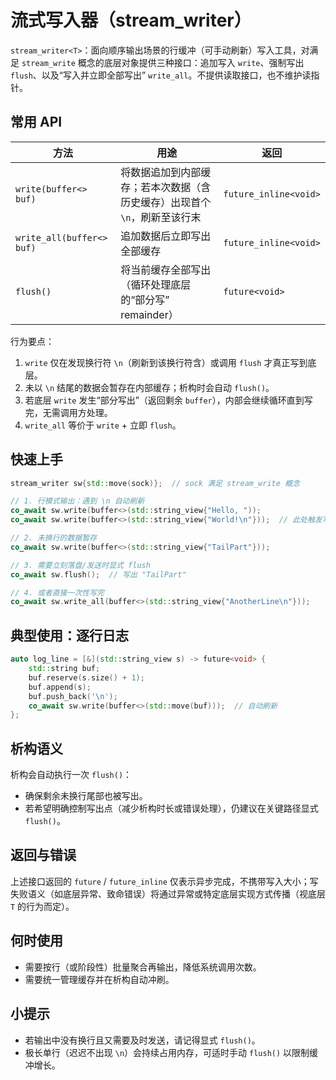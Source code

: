 # 流式写入器（stream_writer）

`stream_writer<T>`：面向顺序输出场景的行缓冲（可手动刷新）写入工具，对满足 `stream_write` 概念的底层对象提供三种接口：追加写入 `write`、强制写出 `flush`、以及“写入并立即全部写出” `write_all`。不提供读取接口，也不维护读指针。

## 常用 API

| 方法                      | 用途                                                                      | 返回                  |
| ------------------------- | ------------------------------------------------------------------------- | --------------------- |
| `write(buffer<> buf)`     | 将数据追加到内部缓存；若本次数据（含历史缓存）出现首个 `\n`，刷新至该行末 | `future_inline<void>` |
| `write_all(buffer<> buf)` | 追加数据后立即写出全部缓存                                                | `future_inline<void>` |
| `flush()`                 | 将当前缓存全部写出（循环处理底层的“部分写” remainder）                    | `future<void>`        |

行为要点：

1. `write` 仅在发现换行符 `\n`（刷新到该换行符含）或调用 `flush` 才真正写到底层。
2. 未以 `\n` 结尾的数据会暂存在内部缓存；析构时会自动 `flush()`。
3. 若底层 `write` 发生“部分写出”（返回剩余 `buffer`），内部会继续循环直到写完，无需调用方处理。
4. `write_all` 等价于 `write` + 立即 `flush`。

## 快速上手

```cpp
stream_writer sw{std::move(sock)};  // sock 满足 stream_write 概念

// 1. 行模式输出：遇到 \n 自动刷新
co_await sw.write(buffer<>(std::string_view{"Hello, "));
co_await sw.write(buffer<>(std::string_view{"World!\n"}));  // 此处触发写出 "Hello, World!\n"

// 2. 未换行的数据暂存
co_await sw.write(buffer<>(std::string_view{"TailPart"}));

// 3. 需要立刻落盘/发送时显式 flush
co_await sw.flush();  // 写出 "TailPart"

// 4. 或者直接一次性写完
co_await sw.write_all(buffer<>(std::string_view{"AnotherLine\n"}));
```

## 典型使用：逐行日志

```cpp
auto log_line = [&](std::string_view s) -> future<void> {
    std::string buf;
    buf.reserve(s.size() + 1);
    buf.append(s);
    buf.push_back('\n');
    co_await sw.write(buffer<>(std::move(buf)));  // 自动刷新
};
```

## 析构语义

析构会自动执行一次 `flush()`：

- 确保剩余未换行尾部也被写出。
- 若希望明确控制写出点（减少析构时长或错误处理），仍建议在关键路径显式 `flush()`。

## 返回与错误

上述接口返回的 `future` / `future_inline` 仅表示异步完成，不携带写入大小；写失败语义（如底层异常、致命错误）将通过异常或特定底层实现方式传播（视底层 `T` 的行为而定）。

## 何时使用

- 需要按行（或阶段性）批量聚合再输出，降低系统调用次数。
- 需要统一管理缓存并在析构自动冲刷。

## 小提示

- 若输出中没有换行且又需要及时发送，请记得显式 `flush()`。
- 极长单行（迟迟不出现 `\n`）会持续占用内存，可适时手动 `flush()` 以限制缓冲增长。
